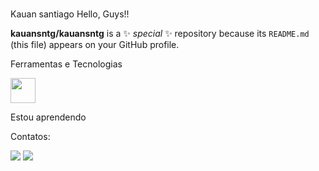 ### 
Kauan santiago
  Hello, Guys!!

**kauansntg/kauansntg** is a ✨ _special_ ✨ repository because its `README.md` (this file) appears on your GitHub profile.

 Ferramentas e Tecnologias

<img loading="lazy" src="https://cdn.jsdelivr.net/gh/devicons/devicon/icons/git/git-original.svg" width="40" height="40"/>

  Estou aprendendo

<link rel="stylesheet" href="https://cdn.jsdelivr.net/gh/devicons/devicon@v2.15.1/devicon.min.css">
 
 Contatos:

<div>
<a href="https://instagram.com/kauansntg" target="_blank"><img loading="lazy" src="https://img.shields.io/badge/-Instagram-%23E4405F?style=for-the-badge&logo=instagram&logoColor=white" target="_blank"></a>
<a href="https://www.linkedin.com/in/kauan-santiago-0423a3236" target="_blank"><img loading="lazy" src="https://img.shields.io/badge/-LinkedIn-%230077B5?style=for-the-badge&logo=linkedin&logoColor=white" target="_blank"></a>   
</div> <!--
